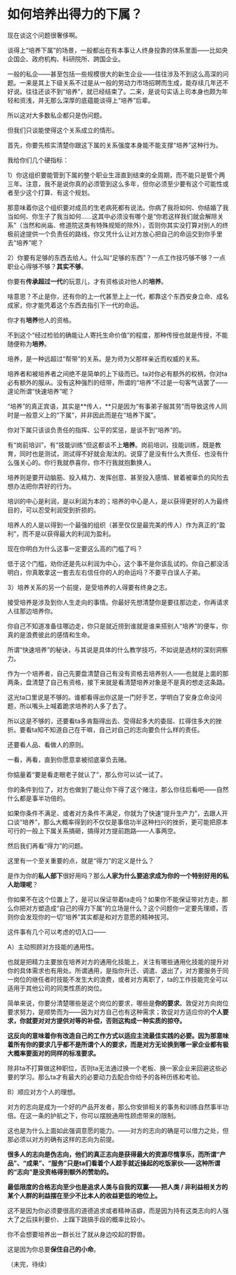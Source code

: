 # 如何培养出得力的下属？

现在谈这个问题很奢侈啊。

谈得上“培养下属”的场景，一般都出在有本事让人终身投靠的体系里面——比如央企国企、政府机构、科研院所、跨国企业。

一般的私企——甚至包括一些规模很大的新生企业——往往涉及不到这么高深的问题。一来是其上下级关系不过是从一般的劳动力市场招聘而生成，能存续几年还不好说。往往还谈不到“培养”，就已经结束了。二来，是说句实话上司本身也颇为年轻和资浅，并无那么深厚的底蕴能谈得上“培养”后辈。

所以这对大多数私企都只是伪问题。

但我们只谈能使得这个关系成立的情形。

首先，你要先核实清楚你跟这下属的关系强度本身能不能支撑“培养”这种行为。

我给你们几个硬指标：

1）你这组织要能管到下属的整个职业生涯直到结束的全周期，而不能只是管个两三年。注意，我不是说你真的必须管到这么多年，但你必须至少要有这个可能性或者至少这个打算、有这个规划。

那意味着你这个组织要对成员的生老病死都有说法。你病了我将如何、你结婚了我当如何、你生子了我当如何……这其中必须没有哪个是“你若这样我们就会解除关系”（当然和尚庙、修道院这类有特殊规矩的除外），否则你其实没打算对别人的终极前途提供一个负责任的路线，你又凭什么让对方放心把自己的命运交到你手里去“培养”呢？

2）你要有足够的东西去给人。什么叫“足够的东西”？一点工作技巧够不够？一点职业心得够不够？**其实不够**。

你要有**传承超过一代**的玩意儿，才有资格谈对他人的**培养**。

啥意思？不止是你，还有你的上一代甚至上上一代，都靠这个东西安身立命、成名成家，你才能凭着这个东西去指引下一代的命运。

你才有**培养**他人的资格。

不到这个“经过检验的确能让人寄托生命价值”的程度，那种传授也就是传授，不能随便称为**培养**。

培养，是一种远超过“帮带”的关系。是为师为父那样亲近而权威的关系。

培养者和被培养者之间绝不是简单的上下级而已。ta对你必有额外的权柄，你对ta必有额外的服从。没有这种强烈的纽带，所谓的“培养”不过是一句客气话罢了——遑论所谓“快速培养”呢？

“培养”的真正宾语，其实是**传人，**只是因为“有事弟子服其劳”而导致这传人同时是一般意义上的“下属”，并非因此而是在“培养下属”。

你对下属只该谈负责任的指挥、公平的奖惩，是谈不到“培养”的。

有“岗前培训”，有“技能训练”但这都谈不上**培养**。岗前培训，技能训练，既是教育，同时也是测试，测试得不好就会淘汰的。说穿了是没有什么大责任、也没有什么强关心的。你行我就恭喜你，你不行我就抱歉换人。

培养则是要开动脑筋、投入精力、发挥创意、甚至投入感情、冒着被辜负的风险去想办法把你弄好的行为。

培训的中心是利润，是以利润为本的；培养的中心是人，是以获得更好的人为最终目的，可以忍受利润受到折损的。

培养人的人是以得到一个最强的组织（甚至仅仅是最完美的传人）作为真正的“盈利”，而不是以获得最大的利润为盈利。

现在你明白为什么这事一定要这么高的门槛了吗？

低于这个门槛，劝你还是先以利润为中心，这个事不是你该乱试的。你自己都没活明白，你真敢拿这一套去左右信任你的人的命运吗？不要平白误人子弟。

3）培养关系的另一个前提，是受培养的人得要有终身之志。

接受培养是涉及到你人生走向的事情。你最好先想清楚你是要往那边走，你再请求人往那边培养你。

你自己不知道准备往哪边走，你只是就近捞到谁就是谁来搭别人“培养”的便车，你真的是浪费彼此的感情和生命。

所谓“快速培养”的秘诀，与其说是具体的什么教学技巧，不如说是选材的深刻洞察力。

作为一个培养者，自己先要盘清楚自己有没有资格去培养别人——也就是上面的那两条，盘清楚了自己有资格，接下来就是看清楚培养对象是不是真的想走这条路。

这光ta口里说是不够的。谁都看得出你这是一门好手艺，学明白了安身立命没问题，所以嘴头上喊着跪求培养的人多了去了。

所以这是不够的，还要看ta多肯豁得出去、受得起多大的委屈、扛得住多大的挫折。要看ta知不知道自己在干嘛，自己对自己的志向要负什么样的责任。

还要看人品、看做人的原则。

一看，再看，直到你愿意拿被彻底辜负去赌。

你掂量着“要是看走眼老子就认了”，那么你可以试一试了。

你的条件到位了，对方也做到了能让你下得了这个赌注，那么你往后看吧——自然什么都是事半功倍的。

如果你条件不满足、或者对方条件不满足，你就为了快速“提升生产力”，去跟人开口谈“培养”，那么大概率得到的不仅仅是事倍功半这种扫兴的挫折，更可能把原本可行的一般上下属关系搞砸，搞得对方提前跑路——人事两空。

然后我们再看“得力”的问题。

这里有一个至关重要的点，就是“得力”的定义是什么？

是作为你的**私人部下**很好用吗？那么**人家为什么要追求成为你的一个特别好用的私人助理呢**？

你如果不在这个位置上了，是可以保证带着ta走吗？如果你不能保证带对方走，那么你把对方塑造成“自己的得力下属”的立场是什么？这个问题你一定要先理顺，否则你会发现你的一切“培养”其实都是和对方意愿的精神拔河。

这件事有几个可以考虑的切入口——

A）主动照顾对方技能的通用性。

也就是把精力主要放在培养对方的通用化技能上，关注有哪些通用化技能的提升对你的具体需求也有用处。所谓通用，是指你升迁、调遣、退出了，对方要服务于同一岗位的继任者时技能不发生大的浪费，或者对方离职了，ta的工作技能完全可以适用于其他公司的同类性质的岗位。

简单来说，你要分清楚哪些是这个岗位的要求，哪些是**你的要求**。敦促对方向岗位要求努力，是顺势而为——因为对方自己也有这种需求；敦促对方适应你的**个人要求，你就要对对方提供对等的补偿，否则这构成一种实质的掠夺。**

**这反向的意味着你有改造自己的工作方式以适应主流最佳实践的必要。因为那意味着所有你的要求几乎都不是所谓个人的要求，而是对方无论换到哪一家企业都有极大概率要面对的同样的标准要求。**

除非ta不打算做这种职位，否则ta无法通过换一个老板、换一家企业来回避这些必要的学习。那么ta才有最大的必要动力去配合你给予的各种历练和考验。

B）顺应对方个人的理想。

对方的志向是成为一个好的产品开发者，那么你安排相关的事务和训练自然事半功倍。在这一条的护航之下，你可以摆脱通用性顾虑带来的限制。

这也是为什么上面如此强调意愿的能力。——对方的志向的确是可以借力之处，但那必须以对方的确有这样的志向为前提。

**很多人的志向是伪志向，他们的真正志向是获得最大的资源尽情享乐，而所谓“产品”、“成果”、“服务”只是ta们看着个人趁手就近操起的吃饭家伙——这种所谓的“志向”是没资格得到额外的赞助的。**

**最低限度的合格志向至少也是追求人类与自我的双赢——把人类 / 非利益相关方的某个人群的利益摆在至少不比本人的收益更低的地位上。**

这不是因为你必须要很高的道德追求或者精神洁癖，而是因为持有这类志向的人强大了之后挟利要价、上蹿下跳搞手段的概率比较小。

你不会想要培养出一群长壮了就从身边咬起的野兽。

这是因为你总要**保住自己的小命**。

（未完，待续）



